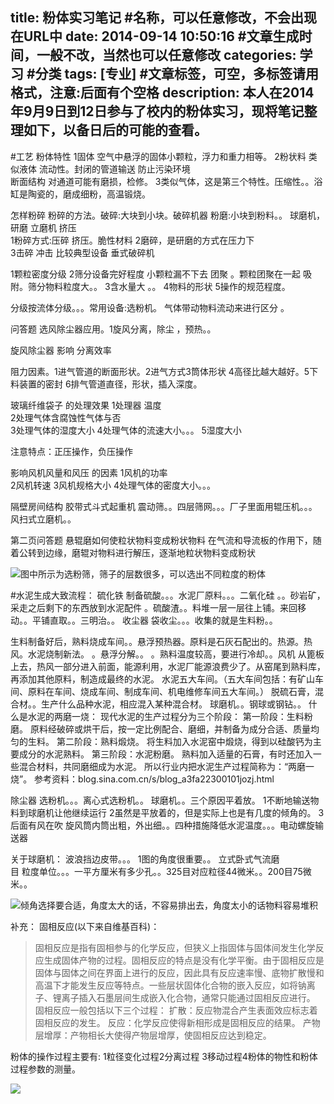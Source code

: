 title: 粉体实习笔记  #名称，可以任意修改，不会出现在URL中
date: 2014-09-14 10:50:16 #文章生成时间，一般不改，当然也可以任意修改
categories: 学习 #分类
tags: [专业] #文章标签，可空，多标签请用格式，注意:后面有个空格
description: 本人在2014年9月9日到12日参与了校内的粉体实习，现将笔记整理如下，以备日后的可能的查看。
---
#工艺
粉体特性
  1固体  空气中悬浮的固体小颗粒，浮力和重力相等。
2粉状料   类似液体   流动性。封闭的管道输送  防止污染环境  
断面结构  对通道可能有磨损，检修。
3类似气体，这是第三个特性。压缩性。。浴缸是陶瓷的，磨成细粉，高温锻烧。

怎样粉碎
  粉碎的方法。破碎:大块到小块。破碎机器
粉磨:小块到粉料。。
球磨机，研磨
立磨机   挤压  
1粉碎方式:压碎   挤压。脆性材料
 2磨碎，是研磨的方式在压力下   
3击碎  冲击    比较典型设备  垂式破碎机  

1颗粒密度分级
2筛分设备完好程度
小颗粒漏不下去  团聚  。颗粒团聚在一起 吸附。筛分物料粒度大。。
3含水量大  。。
4物料的形状 
 5操作的规范程度。


分级按流体分级。。。常用设备:选粉机。
气体带动物料流动来进行区分 。

问答题 选风除尘器应用。1旋风分离，除尘 ，预热。。



旋风除尘器 影响 分离效率

   阻力因素。1进气管道的断面形状。2进气方式3筒体形状  4高径比越大越好。5下料装置的密封  6排气管道直径，形状，插入深度。

玻璃纤维袋子 的处理效果
1处理器 温度  
2处理气体含腐蚀性气体与否  
3处理气体的湿度大小
4处理气体的流速大小。。。
5湿度大小


注意特点：正压操作，负压操作


  
影响风机风量和风压 的因素
1风机的功率  
2风机转速
3风机规格大小
4处理气体的密度大小。。。
  
 隔壁房间结构
胶带式斗式起重机 
震动筛。。四层筛网。。。厂子里面用辊压机。。。风扫式立磨机。。

第二页问答题  悬辊磨如何使粒状物料变成粉状物料
在气流和导流板的作用下，随着公转到边缘，磨辊对物料进行解压，逐渐地粒状物料变成粉状


![图中所示为选粉筛，筛子的层数很多，可以选出不同粒度的粉体](http://hktkdy.qiniudn.com/xuanfenshai.jpg)

#水泥生成大致流程：
硫化铁   制备硫酸。。。水泥厂原料。。。二氧化硅 。。砂岩矿，采走之后剩下的东西放到水泥配件 。硫酸渣。。料堆一层一层往上铺。来回移动。。平铺直取。。三明治。。
收尘器  袋收尘。。。收集的就是生料粉。。

生料制备好后，熟料烧成车间。。悬浮预热器。原料是石灰石配出的。热源。热风。水泥烧制新法。 。悬浮分解。。 。熟料温度较高，要进行冷却。。风机 从篦板上去，热风一部分进入前面，能源利用，水泥厂能源浪费少了。从窑尾到熟料库，再添加其他原料，制造成最终的水泥。
水泥五大车间。（五大车间包括：有矿山车间、原料在车间、烧成车间、制成车间、机电维修车间五大车间。）
脱硫石膏，混合材。。生产什么品种水泥，相应混入某种混合材。
球磨机。。钢球或钢钻。。
什么是水泥的两磨一烧：
现代水泥的生产过程分为三个阶段：
第一阶段：生料粉磨。
原料经破碎或烘干后，按一定比例配合、磨细，并制备为成分合适、质量均匀的生料。
第二阶段：熟料煅烧。
将生料加入水泥窑中煅烧，得到以硅酸钙为主要成分的水泥熟料。
第三阶段：水泥粉磨。
熟料加入适量的石膏，有时还加入一些混合材料，共同磨细成为水泥。
所以行业内把水泥生产过程简称为：“两磨一烧”。
参考资料：blog.sina.com.cn/s/blog_a3fa22300101jozj.html

除尘器  选粉机。。。离心式选粉机。。
球磨机。。三个原因平着放。
1不断地输送物料到球磨机让他继续运行
2虽然是平放着的，但是实际上也是有几度的倾角的。
3后面有风在吹
旋风筒内筒出粗，外出细。。四种措施降低水泥温度。。。电动螺旋输送器


关于球磨机：
波浪挡边皮带。。。
1图的角度很重要。。
立式卧式气流磨   
目  粒度单位。。。一平方厘米有多少孔。。325目对应粒径44微米。。200目75微米。。

![倾角选择要合适，角度太大的话，不容易排出去，角度太小的话物料容易堆积](http://hktkdy.qiniudn.com/qiumojiqingjiao.jpg)

补充：
固相反应(以下来自维基百科)：
>固相反应是指有固相参与的化学反应，但狭义上指固体与固体间发生化学反应生成固体产物的过程。固相反应的特点是没有化学平衡。由于固相反应是固体与固体之间在界面上进行的反应，因此具有反应速率慢、底物扩散慢和高温下才能发生反应等特点。一些层状固体化合物的嵌入反应，如将钠离子、锂离子插入石墨层间生成嵌入化合物，通常只能通过固相反应进行。
固相反应一般包括以下三个过程：
扩散：反应物混合产生表面效应标志着固相反应的发生。
反应：化学反应使得新相形成是固相反应的结果。
产物层增厚：产物相长大使得产物层增厚，使固相反应达到稳定。
 
粉体的操作过程主要有:
1粒径变化过程2分离过程 3移动过程4粉体的物性和粉体过程参数的测量。

![](http://hktkdy.qiniudn.com/media-20140913.jpg)

